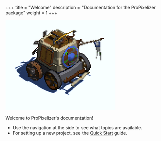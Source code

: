 +++
title = "Welcome"
description = "Documentation for the ProPixelizer package"
weight = 1
+++

![propixelizer vehicle](AnimatedVehicle.gif)

Welcome to ProPixelizer's documentation!

- Use the navigation at the side to see what topics are available.
- For setting up a new project, see the [Quick Start](@/getting_started/quickstart/index.md) guide.


